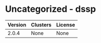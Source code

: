 # Uncategorized - dssp







| Version | Clusters | License |
| ------- | -------- | ------- |
| 2.0.4 | None | None |
